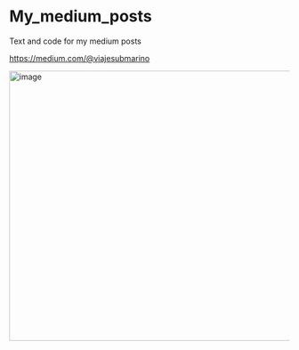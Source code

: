 # My_medium_posts
Text and code for my medium posts

https://medium.com/@viajesubmarino

<a href="https://medium.com/@viajesubmarino">
  <img width="740" height="485" alt="image" src="https://github.com/user-attachments/assets/41029534-7ea2-4ba1-83db-70bc86dde8ea" />
</a>


